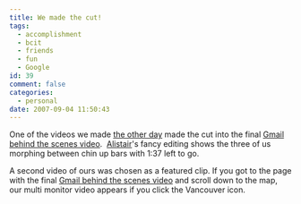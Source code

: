 ```yaml
---
title: We made the cut!
tags:
  - accomplishment
  - bcit
  - friends
  - fun
  - Google
id: 39
comment: false
categories:
  - personal
date: 2007-09-04 11:50:43
---
```


One of the videos we made [the other day](http://stephaniehobson.ca/2007/08/10/10-seconds-of-my-15-minutes/ "Blog post I made the other day about making gmail videos.") made the cut into the final [Gmail behind the scenes video](http://mail.google.com/mail/help/gmail_video.html).  [Alistair](http://www.alistair.com/)'s fancy editing shows the three of us morphing between chin up bars with 1:37 left to go.

A second video of ours was chosen as a featured clip. If you got to the page with the  final [Gmail behind the scenes video](http://mail.google.com/mail/help/gmail_video.html) and scroll down to the map, our multi monitor video appears if you click the Vancouver icon.